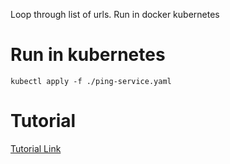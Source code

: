 Loop through list of urls. Run in docker kubernetes 

# Run in kubernetes
`kubectl apply -f ./ping-service.yaml`

# Tutorial
[Tutorial Link](https://youtu.be/hZw_6SYUpZc?si=YYej1S_Tst_5WVbU)